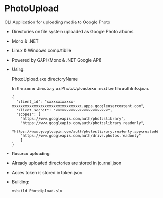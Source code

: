# PhotoUpload

CLI Application for uploading media to Google Photo

- Directories on file system uploaded as Google Photo albums 
- Mono & .NET
- Linux & Windows compatibile
- Powered by GAPI (Mono & .NET Google API)

- Using:

	PhotoUpload.exe directoryName

	In the same directory as PhotoUpload.exe must be file authInfo.json:

	```
	{
	  "client_id": "xxxxxxxxxxxx-xxxxxxxxxxxxxxxxxxxxxxxxxxxxxxxx.apps.googleusercontent.com",
	  "client_secret": "xxxxxxxxxxxxxxxxxxxxxxxx",
	  "scopes": [
	    "https://www.googleapis.com/auth/photoslibrary",
	    "https://www.googleapis.com/auth/photoslibrary.readonly",
	    "https://www.googleapis.com/auth/photoslibrary.readonly.appcreateddata",
	    "https://www.googleapis.com/auth/drive.photos.readonly"
	    ]
	}
	```
	
- Recurse uploading

- Already uploaded directories are stored in journal.json

- Acces token is stored in token.json

- Building:

	`msbuild PhotoUpload.sln`

